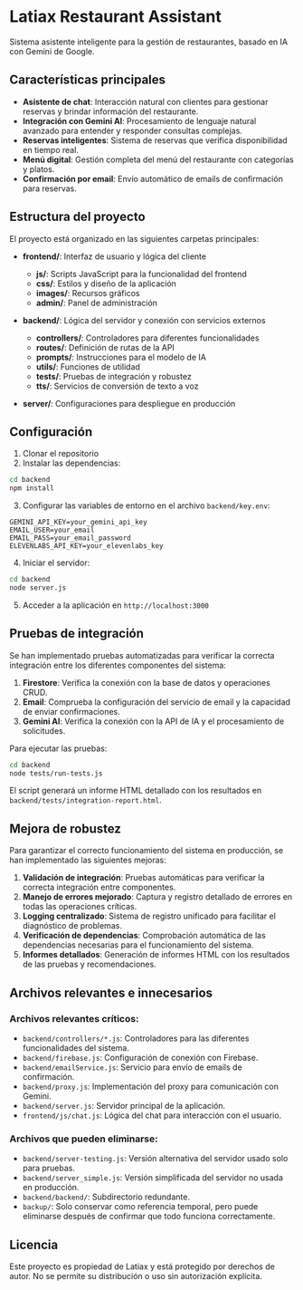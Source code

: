 # Latiax Restaurant Assistant

Sistema asistente inteligente para la gestión de restaurantes, basado en IA con Gemini de Google.

## Características principales

- **Asistente de chat**: Interacción natural con clientes para gestionar reservas y brindar información del restaurante.
- **Integración con Gemini AI**: Procesamiento de lenguaje natural avanzado para entender y responder consultas complejas.
- **Reservas inteligentes**: Sistema de reservas que verifica disponibilidad en tiempo real.
- **Menú digital**: Gestión completa del menú del restaurante con categorías y platos.
- **Confirmación por email**: Envío automático de emails de confirmación para reservas.

## Estructura del proyecto

El proyecto está organizado en las siguientes carpetas principales:

- **frontend/**: Interfaz de usuario y lógica del cliente
  - **js/**: Scripts JavaScript para la funcionalidad del frontend
  - **css/**: Estilos y diseño de la aplicación
  - **images/**: Recursos gráficos
  - **admin/**: Panel de administración

- **backend/**: Lógica del servidor y conexión con servicios externos
  - **controllers/**: Controladores para diferentes funcionalidades
  - **routes/**: Definición de rutas de la API
  - **prompts/**: Instrucciones para el modelo de IA
  - **utils/**: Funciones de utilidad
  - **tests/**: Pruebas de integración y robustez
  - **tts/**: Servicios de conversión de texto a voz

- **server/**: Configuraciones para despliegue en producción

## Configuración

1. Clonar el repositorio
2. Instalar las dependencias:
```bash
cd backend
npm install
```

3. Configurar las variables de entorno en el archivo `backend/key.env`:
```
GEMINI_API_KEY=your_gemini_api_key
EMAIL_USER=your_email
EMAIL_PASS=your_email_password
ELEVENLABS_API_KEY=your_elevenlabs_key
```

4. Iniciar el servidor:
```bash
cd backend
node server.js
```

5. Acceder a la aplicación en `http://localhost:3000`

## Pruebas de integración

Se han implementado pruebas automatizadas para verificar la correcta integración entre los diferentes componentes del sistema:

1. **Firestore**: Verifica la conexión con la base de datos y operaciones CRUD.
2. **Email**: Comprueba la configuración del servicio de email y la capacidad de enviar confirmaciones.
3. **Gemini AI**: Verifica la conexión con la API de IA y el procesamiento de solicitudes.

Para ejecutar las pruebas:

```bash
cd backend
node tests/run-tests.js
```

El script generará un informe HTML detallado con los resultados en `backend/tests/integration-report.html`.

## Mejora de robustez

Para garantizar el correcto funcionamiento del sistema en producción, se han implementado las siguientes mejoras:

1. **Validación de integración**: Pruebas automáticas para verificar la correcta integración entre componentes.
2. **Manejo de errores mejorado**: Captura y registro detallado de errores en todas las operaciones críticas.
3. **Logging centralizado**: Sistema de registro unificado para facilitar el diagnóstico de problemas.
4. **Verificación de dependencias**: Comprobación automática de las dependencias necesarias para el funcionamiento del sistema.
5. **Informes detallados**: Generación de informes HTML con los resultados de las pruebas y recomendaciones.

## Archivos relevantes e innecesarios

### Archivos relevantes críticos:
- `backend/controllers/*.js`: Controladores para las diferentes funcionalidades del sistema.
- `backend/firebase.js`: Configuración de conexión con Firebase.
- `backend/emailService.js`: Servicio para envío de emails de confirmación.
- `backend/proxy.js`: Implementación del proxy para comunicación con Gemini.
- `backend/server.js`: Servidor principal de la aplicación.
- `frontend/js/chat.js`: Lógica del chat para interacción con el usuario.

### Archivos que pueden eliminarse:
- `backend/server-testing.js`: Versión alternativa del servidor usado solo para pruebas.
- `backend/server_simple.js`: Versión simplificada del servidor no usada en producción.
- `backend/backend/`: Subdirectorio redundante.
- `backup/`: Solo conservar como referencia temporal, pero puede eliminarse después de confirmar que todo funciona correctamente.

## Licencia

Este proyecto es propiedad de Latiax y está protegido por derechos de autor. No se permite su distribución o uso sin autorización explícita. 